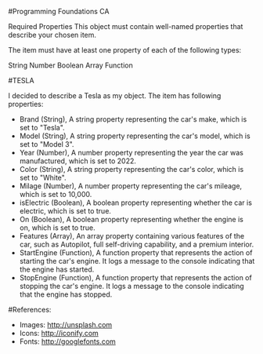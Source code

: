 #Programming Foundations CA

Required Properties
This object must contain well-named properties that describe your chosen item.

The item must have at least one property of each of the following types:

String
Number
Boolean
Array
Function

#TESLA

I decided to describe a Tesla as my object. The item has following properties:

- Brand (String), A string property representing the car's make, which is set to "Tesla".
- Model (String), A string property representing the car's model, which is set to "Model 3".
- Year (Number), A number property representing the year the car was manufactured, which is set to 2022.
- Color (String), A string property representing the car's color, which is set to "White".
- Milage (Number), A number property representing the car's mileage, which is set to 10,000.
- isElectric (Boolean), A boolean property representing whether the car is electric, which is set to true.
- On (Boolean), A boolean property representing whether the engine is on, which is set to true.
- Features (Array), An array property containing various features of the car, such as Autopilot, full self-driving capability, and a premium interior.
- StartEngine (Function), A function property that represents the action of starting the car's engine. It logs a message to the console indicating that the engine has started.
- StopEngine (Function), A function property that represents the action of stopping the car's engine. It logs a message to the console indicating that the engine has stopped.

#References:

- Images: http://unsplash.com
- Icons: http://iconify.com
- Fonts: http://googlefonts.com
